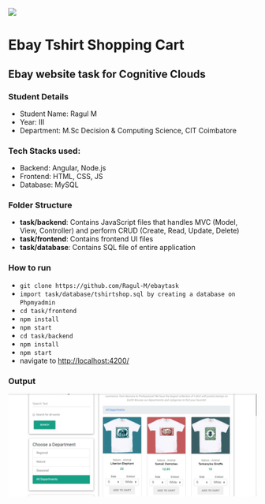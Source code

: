![](https://skilled.co/wp-content/uploads/2017/03/cognitive-clouds-logo.png)
# Ebay Tshirt Shopping Cart
## Ebay website task for Cognitive Clouds
### Student Details
* Student Name: Ragul M
* Year: III
* Department: M.Sc Decision & Computing Science, CIT Coimbatore

### Tech Stacks used:
* Backend: Angular, Node.js
* Frontend: HTML, CSS, JS
* Database: MySQL

### Folder Structure
* **task/backend**: Contains JavaScript files that handles MVC (Model, View, Controller) and perform CRUD (Create, Read, Update, Delete)
* **task/frontend**: Contains frontend  UI files 
* **task/database**: Contains SQL file of entire application

### How to run
* ```git clone https://github.com/Ragul-M/ebaytask```
* ```import task/database/tshirtshop.sql by creating a database on Phpmyadmin```
* ```cd task/frontend```
* ```npm install```
* ```npm start```
* ```cd task/backend```
* ```npm install```
* ```npm start```
* navigate to [http://localhost:4200/](http://localhost:4200/)


### Output
![](https://raw.githubusercontent.com/Ragul-M/ebaytask/master/task/frontend/src/assets/screenshot.png)
